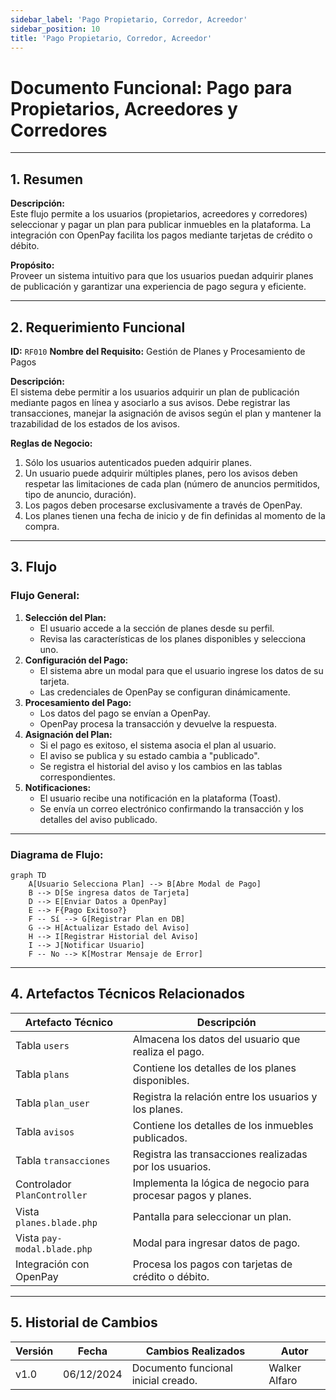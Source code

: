 ```yaml
---
sidebar_label: 'Pago Propietario, Corredor, Acreedor'
sidebar_position: 10
title: 'Pago Propietario, Corredor, Acreedor'
---
```


# Documento Funcional: Pago para Propietarios, Acreedores y Corredores

---

## 1. Resumen
**Descripción:**  
Este flujo permite a los usuarios (propietarios, acreedores y corredores) seleccionar y pagar un plan para publicar inmuebles en la plataforma. La integración con OpenPay facilita los pagos mediante tarjetas de crédito o débito.

**Propósito:**  
Proveer un sistema intuitivo para que los usuarios puedan adquirir planes de publicación y garantizar una experiencia de pago segura y eficiente.

---

## 2. Requerimiento Funcional
**ID:** `RF010`
**Nombre del Requisito:** Gestión de Planes y Procesamiento de Pagos  

**Descripción:**  
El sistema debe permitir a los usuarios adquirir un plan de publicación mediante pagos en línea y asociarlo a sus avisos. Debe registrar las transacciones, manejar la asignación de avisos según el plan y mantener la trazabilidad de los estados de los avisos.

**Reglas de Negocio:**  
1. Sólo los usuarios autenticados pueden adquirir planes.
2. Un usuario puede adquirir múltiples planes, pero los avisos deben respetar las limitaciones de cada plan (número de anuncios permitidos, tipo de anuncio, duración).
3. Los pagos deben procesarse exclusivamente a través de OpenPay.
4. Los planes tienen una fecha de inicio y de fin definidas al momento de la compra.

---

## 3. Flujo

### Flujo General:
1. **Selección del Plan:**
   - El usuario accede a la sección de planes desde su perfil.
   - Revisa las características de los planes disponibles y selecciona uno.
2. **Configuración del Pago:**
   - El sistema abre un modal para que el usuario ingrese los datos de su tarjeta.
   - Las credenciales de OpenPay se configuran dinámicamente.
3. **Procesamiento del Pago:**
   - Los datos del pago se envían a OpenPay.
   - OpenPay procesa la transacción y devuelve la respuesta.
4. **Asignación del Plan:**
   - Si el pago es exitoso, el sistema asocia el plan al usuario.
   - El aviso se publica y su estado cambia a "publicado".
   - Se registra el historial del aviso y los cambios en las tablas correspondientes.
5. **Notificaciones:**
   - El usuario recibe una notificación en la plataforma (Toast).
   - Se envía un correo electrónico confirmando la transacción y los detalles del aviso publicado.

---

### Diagrama de Flujo:
```mermaid
graph TD
    A[Usuario Selecciona Plan] --> B[Abre Modal de Pago]
    B --> D[Se ingresa datos de Tarjeta]
    D --> E[Enviar Datos a OpenPay]
    E --> F{Pago Exitoso?}
    F -- Sí --> G[Registrar Plan en DB]
    G --> H[Actualizar Estado del Aviso]
    H --> I[Registrar Historial del Aviso]
    I --> J[Notificar Usuario]
    F -- No --> K[Mostrar Mensaje de Error]
```

---

## 4. Artefactos Técnicos Relacionados

| **Artefacto Técnico**                   | **Descripción**                                             |
|-----------------------------------------|-------------------------------------------------------------|
| Tabla `users`                           | Almacena los datos del usuario que realiza el pago.         |
| Tabla `plans`                           | Contiene los detalles de los planes disponibles.            |
| Tabla `plan_user`                       | Registra la relación entre los usuarios y los planes.       |
| Tabla `avisos`                          | Contiene los detalles de los inmuebles publicados.          |
| Tabla `transacciones`                   | Registra las transacciones realizadas por los usuarios.     |
| Controlador `PlanController`            | Implementa la lógica de negocio para procesar pagos y planes. |
| Vista `planes.blade.php`                | Pantalla para seleccionar un plan.                         |
| Vista `pay-modal.blade.php`             | Modal para ingresar datos de pago.                         |
| Integración con OpenPay                 | Procesa los pagos con tarjetas de crédito o débito.         |

---

## 5. Historial de Cambios

| **Versión** | **Fecha**     | **Cambios Realizados**                | **Autor**         |
|-------------|---------------|----------------------------------------|-------------------|
| v1.0        | 06/12/2024    | Documento funcional inicial creado.    | Walker Alfaro     |
